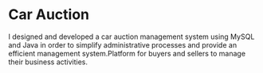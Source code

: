 # Car Auction
I designed and developed a car auction management system using MySQL and Java in order to simplify administrative processes and provide an efficient management system.Platform for buyers and sellers to manage their business activities.
